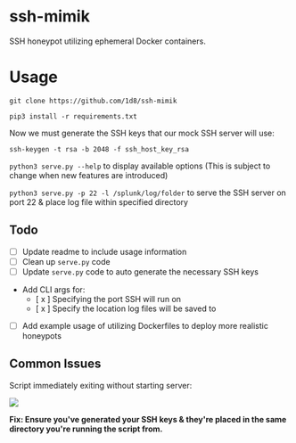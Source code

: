 # ssh-mimik

SSH honeypot utilizing ephemeral Docker containers.

# Usage

`git clone https://github.com/1d8/ssh-mimik`

`pip3 install -r requirements.txt`

Now we must generate the SSH keys that our mock SSH server will use:

`ssh-keygen -t rsa -b 2048 -f ssh_host_key_rsa`

`python3 serve.py --help` to display available options (This is subject to change when new features are introduced)

`python3 serve.py -p 22 -l /splunk/log/folder` to serve the SSH server on port 22 & place log file within specified directory

## Todo

- [ ] Update readme to include usage information
- [ ] Clean up `serve.py` code
- [ ] Update `serve.py` code to auto generate the necessary SSH keys
- Add CLI args for: 
	- [ x ] Specifying the port SSH will run on
	- [ x ] Specify the location log files will be saved to
- [ ] Add example usage of utilizing Dockerfiles to deploy more realistic honeypots

## Common Issues

Script immediately exiting without starting server:

![](https://i.ibb.co/qLTCPHjv/2025-05-26-08-59.png)

**Fix: Ensure you've generated your SSH keys & they're placed in the same directory you're running the script from.**

